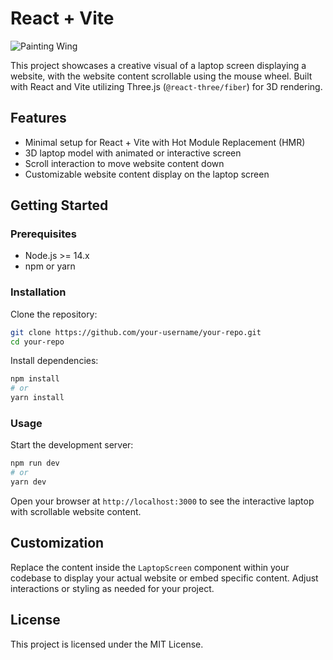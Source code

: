 
# React + Vite

![Painting Wing](https://raw.githubusercontent.com/USERNAME/REPO-NAME/BRANCH-NAME/public/WhatsApp%20Image%202025-07-18%20at%2013.11.27_c608947c.jpg)

This project showcases a creative visual of a laptop screen displaying a website, with the website content scrollable using the mouse wheel. Built with React and Vite utilizing Three.js (`@react-three/fiber`) for 3D rendering.

## Features

- Minimal setup for React + Vite with Hot Module Replacement (HMR)
- 3D laptop model with animated or interactive screen
- Scroll interaction to move website content down
- Customizable website content display on the laptop screen

## Getting Started

### Prerequisites

- Node.js >= 14.x
- npm or yarn

### Installation

Clone the repository:

```bash
git clone https://github.com/your-username/your-repo.git
cd your-repo
```

Install dependencies:

```bash
npm install
# or
yarn install
```

### Usage

Start the development server:

```bash
npm run dev
# or
yarn dev
```

Open your browser at `http://localhost:3000` to see the interactive laptop with scrollable website content.

## Customization

Replace the content inside the `LaptopScreen` component within your codebase to display your actual website or embed specific content. Adjust interactions or styling as needed for your project.

## License

This project is licensed under the MIT License.
